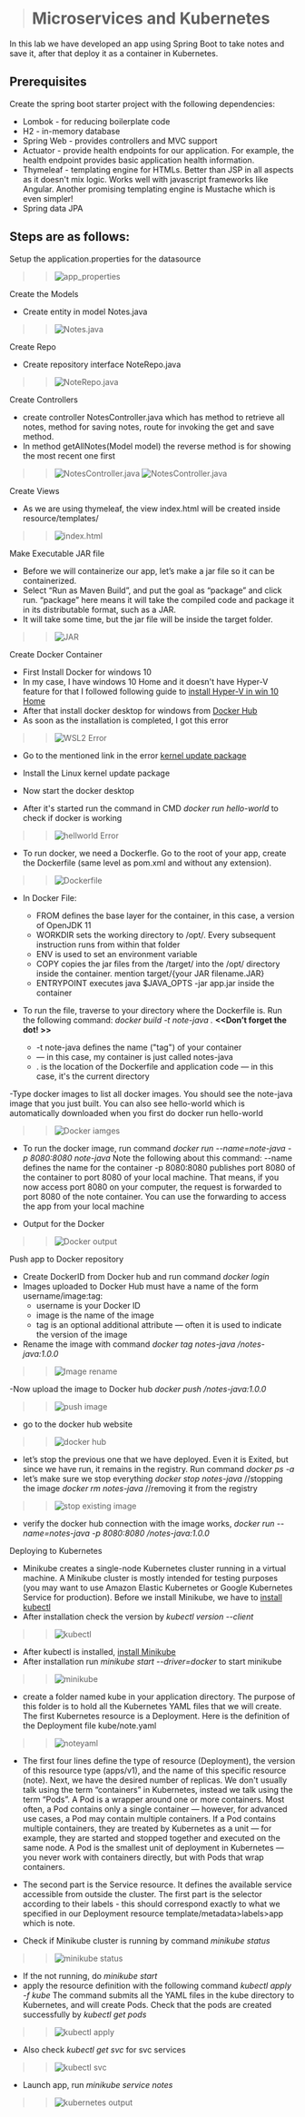 ># Microservices and Kubernetes

In this lab we have developed an app using Spring Boot to take notes and save it, after that deploy it as a container in Kubernetes.

## Prerequisites
Create the spring boot starter project with the following dependencies: 

- Lombok - for reducing boilerplate code
- H2 - in-memory database
- Spring Web - provides controllers and MVC support
- Actuator - provide health endpoints for our application. For example, the health endpoint provides basic application health information.
- Thymeleaf - templating engine for HTMLs.  Better than JSP in all aspects as it doesn't mix logic.  Works well with javascript frameworks like Angular.  Another promising templating engine is Mustache which is even simpler!
- Spring data JPA

## Steps are as follows:

Setup the application.properties for the datasource 

>> ![app_properties](./img/appProperties.PNG)

Create the Models 

- Create entity in model Notes.java

>> ![Notes.java](./img/notes.PNG)

Create Repo 

- Create repository interface NoteRepo.java

>> ![NoteRepo.java](./img/noteRepo.PNG)

Create Controllers 

- create controller NotesController.java which has method to retrieve all notes, method for saving notes, route for invoking the get and save method.
- In method getAllNotes(Model model) the reverse method is for showing the most recent one first

>> ![NotesController.java](./img/notesCon1.PNG)
>> ![NotesController.java](./img/notesCon2.PNG)

Create Views

- As we are using thymeleaf, the view index.html will be created inside resource/templates/

>> ![index.html](./img/index.PNG)

Make Executable JAR file 

- Before we will containerize our app, let’s make a jar file so it can be containerized. 
- Select “Run as Maven Build”, and put the goal as “package” and click run. “package” here means it will take the compiled code and package it in its distributable format, such as a JAR.  
- It will take some time, but the jar file will be inside the target folder.

>> ![JAR](./img/JAR.PNG)

Create Docker Container 

- First Install Docker for windows 10 
- In my case, I have windows 10 Home and it doesn't have Hyper-V feature for that I followed following guide to [install Hyper-V in win 10 Home](https://www.itechtics.com/enable-hyper-v-windows-10-home/)
- After that install docker desktop for windows from [Docker Hub](https://hub.docker.com/)
- As soon as the installation is completed, I got this error 


>> ![WSL2 Error](./img/WSL2_Error.PNG)

- Go to the mentioned link in the error [kernel update package](https://docs.microsoft.com/en-us/windows/wsl/install-win10#step-4---download-the-linux-kernel-update-package)
- Install the Linux kernel update package
- Now start the docker desktop 

- After it's started run the command in CMD <i>docker run hello-world</i> to check if docker is working 

>> ![hellworld Error](./img/helloworld.PNG)

- To run docker, we need a Dockerfle.  Go to the root of your app, create the Dockerfile (same level as pom.xml and without any extension).

>> ![Dockerfile](./img/dockerfile.PNG)

- In Docker File: 
  - FROM defines the base layer for the container, in this case, a version of OpenJDK 11
  - WORKDIR sets the working directory to /opt/. Every subsequent instruction runs from within that folder
  - ENV is used to set an environment variable
  - COPY copies the jar files from the /target/ into the /opt/ directory inside the container. mention target/{your JAR filename.JAR}
  - ENTRYPOINT executes java $JAVA_OPTS -jar app.jar inside the container
 
- To run the file, traverse to your directory where the Dockerfile is. Run the following command: <i> docker build -t note-java . </i><b><<Don’t forget the dot! >></b>
  - -t note-java defines the name ("tag") of your container 
  - — in this case, my container is just called notes-java
  - . is the location of the Dockerfile and application code — in this case, it's the current directory
  
-Type docker images to list all docker images.  You should see the note-java image that you just built.    You can also see hello-world which is automatically downloaded when you first do docker run hello-world

>> ![Docker iamges](./img/docimages.PNG)

- To run the docker image, run command <i> docker run --name=note-java -p 8080:8080 note-java </i>    Note the following about this command:
--name defines the name for the container
-p 8080:8080 publishes port 8080 of the container to port 8080 of your local machine. That means, if you now access port 8080 on your computer, the request is forwarded to port 8080 of the note container. You can use the forwarding to access the app from your local machine

- Output for the Docker 

>> ![Docker output](./img/docker_output.PNG)

Push app to Docker repository 

- Create DockerID from Docker hub and run command <i> docker login </i>
- Images uploaded to Docker Hub must have a name of the form username/image:tag:
    - username is your Docker ID
    - image is the name of the image
    - tag is an optional additional attribute — often it is used to indicate the version of the image
- Rename the image with command <i>docker tag notes-java <username>/notes-java:1.0.0</i>

>> ![Image rename](./img/image_rename.PNG)

-Now upload the image to Docker hub <i>docker push <username>/notes-java:1.0.0 </i>

>> ![push image](./img/push_image.PNG)

- go to the docker hub website 

>> ![docker hub](./img/repo.PNG)

-  let’s stop the previous one that we have deployed.  Even it is Exited, but since we have run, it remains in the registry. Run command <i> docker ps -a </i>
- let’s make sure we stop everything
    <i>docker stop notes-java</i>  //stopping the image
    <i>docker rm notes-java</i> //removing it from the registry
    
>> ![stop existing image](./img/stop_existing.PNG)

- verify the docker hub connection with the image works,  <i>docker run --name=notes-java -p 8080:8080 <username>/notes-java:1.0.0 </i>

Deploying to Kubernetes

- Minikube creates a single-node Kubernetes cluster running in a virtual machine.   A Minikube cluster is mostly intended for testing purposes (you may want to use Amazon Elastic Kubernetes or Google Kubernetes Service for production).  Before we install Minikube, we have to [install kubectl](https://kubernetes.io/docs/tasks/tools/install-kubectl/)
- After installation check the version by <i>kubectl version --client</i>

>> ![kubectl](./img/kubectl.PNG)

- After kubectl is installed, [install Minikube](https://minikube.sigs.k8s.io/docs/start/)  
- After installation run <i>minikube start --driver=docker</i> to start minikube

>> ![minikube](./img/minikube.PNG)

- create a folder named kube in your application directory.  The purpose of this folder is to hold all the Kubernetes YAML files that we will create.  The first Kubernetes resource is a Deployment.  Here is the definition of the Deployment file
kube/note.yaml

>> ![noteyaml](./img/noteyaml.PNG)

- The first four lines define the type of resource (Deployment), the version of this resource type (apps/v1), and the name of this specific resource (note).  Next, we have the desired number of replicas.   We don't usually talk using the term  “containers” in Kubernetes, instead we talk using the term “Pods”.  A Pod is a wrapper around one or more containers.  Most often, a Pod contains only a single container — however, for advanced use cases, a Pod may contain multiple containers.  If a Pod contains multiple containers, they are treated by Kubernetes as a unit — for example, they are started and stopped together and executed on the same node.  A Pod is the smallest unit of deployment in Kubernetes — you never work with containers directly, but with Pods that wrap containers.
 
- The second part is the Service resource.  It defines the available service accessible from outside the cluster.  The first part is the selector according to their labels - this should correspond exactly to what we specified in our Deployment resource template/metadata>labels>app which is note.

- Check if Minikube cluster is running by command <i> minikube status</i>

>> ![minikube status](./img/minikube_status.PNG)

- If the not running, do <i>minikube start</i>
- apply the resource definition with the following command  <i>kubectl apply -f kube</i>   The command submits all the YAML files in the kube directory to Kubernetes, and will create Pods.  Check that the pods are created successfully by <i>kubectl get pods</i>

>> ![kubectl apply](./img/kubelect_apply.PNG)

- Also check <i>kubectl get svc</i> for svc services

>> ![kubectl svc](./img/svc.PNG)

- Launch app, run <i>minikube service notes </i>

>> ![kubernetes output](./img/kubernetes_output.PNG)





